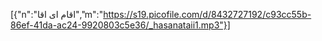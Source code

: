 [{"n":"اقام ای اقا","m":"https://s19.picofile.com/d/8432727192/c93cc55b-86ef-41da-ac24-9920803c5e36/_hasanataii1.mp3"}]
